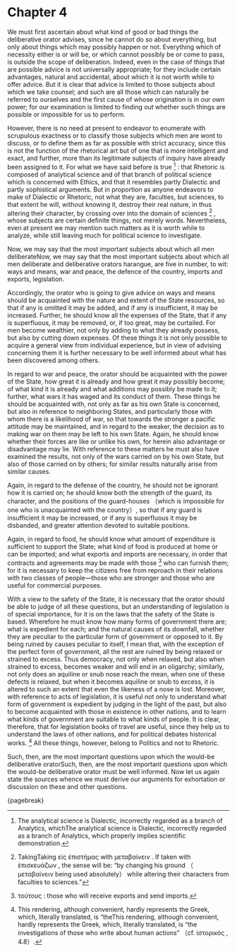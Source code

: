# Chapter 4


We must first ascertain about what kind of good or bad things the deliberative orator advises, since he cannot do so about everything, but only about things which may possibly happen or not. Everything which of necessity either is or will be, or which cannot possibly be or come to pass, is outside the scope of deliberation. Indeed, even in the case of things that are possible advice is not universally appropriate; for they include certain advantages, natural and accidental, about which it is not worth while to offer advice. But it is clear that advice is limited to those subjects about which we take counsel; and such are all those which can naturally be referred to ourselves and the first cause of whose origination is in our own power; for our examination is limited to finding out whether such things are possible or impossible for us to perform. 


However, there is no need at present to endeavor to enumerate with scrupulous exactness or to classify those subjects which men are wont to discuss, or to define them as far as possible with strict accuracy, since this is not the function of the rhetorical art but of one that is more intelligent and exact, and further, more than its legitimate subjects of inquiry have already been assigned to it. For what we have said before is true [^^3_1] : that Rhetoric is composed of analytical science and of that branch of political science which is concerned with Ethics, and that it resembles partly Dialectic and partly sophistical arguments. But in proportion as anyone endeavors to make of Dialectic or Rhetoric, not what they are, faculties, but sciences, to that extent he will, without knowing it, destroy their real nature, in thus altering their character, by crossing over into the domain of sciences [^^3_2] , whose subjects are certain definite things, not merely words. Nevertheless, even at present we may mention such matters as it is worth while to analyze, while still leaving much for political science to investigate. 


Now, we may say that the most important subjects about which all men
                    deliberateNow, we may say that the most important subjects about which all men deliberate and deliberative orators harangue, are five in number, to wit: ways and means, war and peace, the defence of the country, imports and exports, legislation. 


Accordingly, the orator who is going to give advice on ways and means should be acquainted with the nature and extent of the State resources, so that if any is omitted it may be added, and if any is insufficient, it may be increased. Further, he should know all the expenses of the State, that if any is superfluous, it may be removed, or, if too great, may be curtailed. For men become wealthier, not only by adding to what they already possess, but also by cutting down expenses. Of these things it is not only possible to acquire a general view from individual experience, but in view of advising concerning them it is further necessary to be well informed about what has been discovered among others. 


In regard to war and peace, the orator should be acquainted with the power of the State, how great it is already and how great it may possibly become; of what kind it is already and what additions may possibly be made to it; further, what wars it has waged and its conduct of them. These things he should be acquainted with, not only as far as his own State is concerned, but also in reference to neighboring States, and particularly those with whom there is a likelihood of war, so that towards the stronger a pacific attitude may be maintained, and in regard to the weaker, the decision as to making war on them may be left to his own State. Again, he should know whether their forces are like or unlike his own, for herein also advantage or disadvantage may lie. With reference to these matters he must also have examined the results, not only of the wars carried on by his own State, but also of those carried on by others; for similar results naturally arise from similar causes. 


Again, in regard to the defense of the country, he should not be ignorant how it is carried on; he should know both the strength of the guard, its character, and the positions of the guard-houses （which is impossible for one who is unacquainted with the country）, so that if any guard is insufficient it may be increased, or if any is superfluous it may be disbanded, and greater attention devoted to suitable positions. 


Again, in regard to food, he should know what amount of expenditure is sufficient to support the State; what kind of food is produced at home or can be imported; and what exports and imports are necessary, in order that contracts and agreements may be made with those [^^3_3] who can furnish them; for it is necessary to keep the citizens free from reproach in their relations with two classes of people—those who are stronger and those who are useful for commercial purposes. 


With a view to the safety of the State, it is necessary that the orator should be able to judge of all these questions, but an understanding of legislation is of special importance, for it is on the laws that the safety of the State is based. Wherefore he must know how many forms of government there are; what is expedient for each; and the natural causes of its downfall, whether they are peculiar to the particular form of government or opposed to it. By being ruined by causes peculiar to itself, I mean that, with the exception of the perfect form of government, all the rest are ruined by being relaxed or strained to excess. Thus democracy, not only when relaxed, but also when strained to excess, becomes weaker and will end in an oligarchy; similarly, not only does an aquiline or snub nose reach the mean, when one of these defects is relaxed, but when it becomes aquiline or snub to excess, it is altered to such an extent that even the likeness of a nose is lost. Moreover, with reference to acts of legislation, it is useful not only to understand what form of government is expedient by judging in the light of the past, but also to become acquainted with those in existence in other nations, and to learn what kinds of government are suitable to what kinds of people. It is clear, therefore, that for legislation books of travel are useful, since they help us to understand the laws of other nations, and for political debates historical works. [^^3_4] All these things, however, belong to Politics and not to Rhetoric. 


Such, then, are the most important questions upon which the would-be deliberative
                    oratorSuch, then, are the most important questions upon which the would-be deliberative orator must be well informed. Now let us again state the sources whence we must derive our arguments for exhortation or discussion on these and other questions. 




{pagebreak}


[^^3_1]: The analytical science is Dialectic, incorrectly regarded as a branch of Analytics, whichThe analytical science is Dialectic, incorrectly regarded as a branch of Analytics, which properly implies scientific demonstration. 

[^^3_2]: TakingTaking εἰς ἐπιστήμας with μεταβαίνειν . If taken with ἐπισκευάζων , the sense will be: “by changing his ground （ μεταβαίνειν being used absolutely） while altering their characters from faculties to sciences.” 

[^^3_3]: τούτους : those who will receive exports and send imports. 

[^^3_4]: This rendering, although convenient, hardly represents the Greek, which, literally translated, is “theThis rendering, although convenient, hardly represents the Greek, which, literally translated, is “the investigations of those who write about human actions” （cf. ἱστορικός , 4.8）. 


